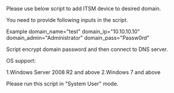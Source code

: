 Please use below script to add ITSM device to desired domain.

You need to provide following inputs in the script.

Example
domain_name="test"
domain_ip="10.10.10.10"
domain_admin="Administrator"
domain_pass="Passw0rd"

Script encrypt domain password and then connect to DNS server.


OS support:

1.Windows Server 2008 R2 and above
2.Windows 7 and above

Please run this script in "System User" mode.